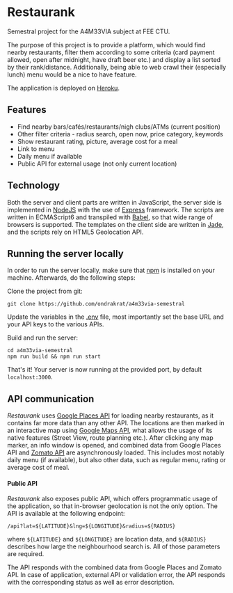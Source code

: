 # Restaurank
Semestral project for the A4M33VIA subject at FEE CTU.

The purpose of this project is to provide a platform, which would find nearby restaurants, 
filter them according to some criteria (card payment allowed, open after midnight, 
have draft beer etc.) and display a list sorted by their rank/distance. Additionally, 
being able to web crawl their (especially lunch) menu would be a nice to have feature.

The application is deployed on [Heroku](https://restaurank-app.herokuapp.com/).

## Features
* Find nearby bars/cafés/restaurants/nigh clubs/ATMs (current position)
* Other filter criteria - radius search, open now, price category, keywords
* Show restaurant rating, picture, average cost for a meal
* Link to menu
* Daily menu if available
* Public API for external usage (not only current location)

## Technology
Both the server and client parts are written in JavaScript, the server side is implemented 
in [NodeJS](https://nodejs.org) with the use of [Express](https://expressjs.com/) framework. 
The scripts are written in ECMAScript6 and transpiled with [Babel](https://babeljs.io/), so 
that wide range of browsers is supported. The templates on the client side are written in 
[Jade](http://jade-lang.com/), and the scripts rely on HTML5 Geolocation API.

## Running the server locally
In order to run the server locally, make sure that [npm](https://www.npmjs.com/) is installed 
on your machine. Afterwards, do the following steps:

Clone the project from git:
```
git clone https://github.com/ondrakrat/a4m33via-semestral
```

Update the variables in the [.env](.env) file, most importantly set the base URL and your 
API keys to the various APIs.

Build and run the server:
```
cd a4m33via-semestral
npm run build && npm run start
```

That's it! Your server is now running at the provided port, by default `localhost:3000`.

## API communication
*Restaurank* uses [Google Places API](https://developers.google.com/places/) for loading nearby 
restaurants, as it contains far more data than any other API. The locations are then marked 
in an interactive map using [Google Maps API](https://developers.google.com/maps/), what 
allows the usage of its native features (Street View, route planning etc.). After clicking 
any map marker, an info window is opened, and combined data from Google Places API and 
[Zomato API](https://developers.zomato.com/api) are asynchronously loaded. This includes 
most notably daily menu (if available), but also other data, such as regular menu, rating 
or average cost of meal.

#### Public API
*Restaurank* also exposes public API, which offers programmatic usage of the application, 
so that in-browser geolocation is not the only option. The API is available at the following 
endpoint:
```
/api?lat=${LATITUDE}&lng=${LONGITUDE}&radius=${RADIUS}
```
where `${LATITUDE}` and `${LONGITUDE}` are location data, and `${RADIUS}` describes how 
large the neighbourhood search is. All of those parameters are required.

The API responds with the combined data from Google Places and Zomato API. In case of 
application, external API or validation error, the API responds with the corresponding 
status as well as error description.
